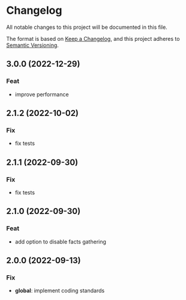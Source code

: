 # Changelog
All notable changes to this project will be documented in this file.

The format is based on [Keep a Changelog](https://keepachangelog.com/en/1.0.0/),
and this project adheres to [Semantic Versioning](https://semver.org/spec/v2.0.0.html).

## 3.0.0 (2022-12-29)

### Feat

- improve performance

## 2.1.2 (2022-10-02)

### Fix

- fix tests

## 2.1.1 (2022-09-30)

### Fix

- fix tests

## 2.1.0 (2022-09-30)

### Feat

- add option to disable facts gathering

## 2.0.0 (2022-09-13)

### Fix

- **global**: implement coding standards
